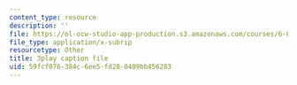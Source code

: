 ```yaml
---
content_type: resource
description: ''
file: https://ol-ocw-studio-app-production.s3.amazonaws.com/courses/6-004-computation-structures-spring-2017/59fcf076384c6ee5fd280409bb456283_S2c7pAFdP84.srt
file_type: application/x-subrip
resourcetype: Other
title: 3play caption file
uid: 59fcf076-384c-6ee5-fd28-0409bb456283
---
```

